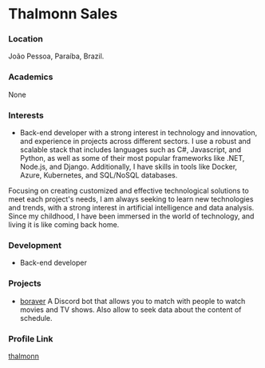 # Thalmonn Sales

### Location

João Pessoa, Paraíba, Brazil.

### Academics

None

### Interests

- Back-end developer with a strong interest in technology and innovation, and experience in projects across different sectors. I use a robust and scalable stack that includes languages such as C#, Javascript, and Python, as well as some of their most popular frameworks like .NET, Node.js, and Django. Additionally, I have skills in tools like Docker, Azure, Kubernetes, and SQL/NoSQL databases.

Focusing on creating customized and effective technological solutions to meet each project's needs, I am always seeking to learn new technologies and trends, with a strong interest in artificial intelligence and data analysis. Since my childhood, I have been immersed in the world of technology, and living it is like coming back home.

### Development

- Back-end developer

### Projects

- [boraver](https://github.com/Thalmonn/boraver) A Discord bot that allows you to match with people to watch movies and TV shows. Also allow to seek data about the content of schedule.

### Profile Link

[thalmonn](https://github.com/thalmonn)